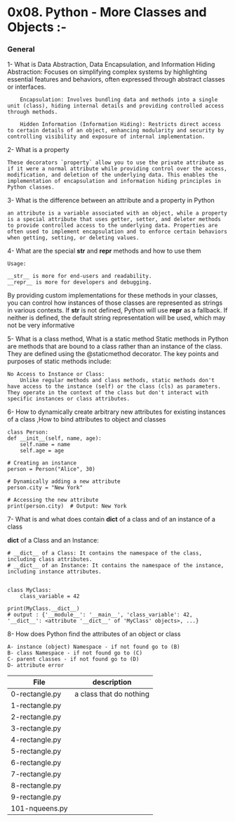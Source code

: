 #  0x08. Python - More Classes and Objects :-

### General

1- What is Data Abstraction, Data Encapsulation, and Information Hiding
        Abstraction: Focuses on simplifying complex systems by highlighting essential features and behaviors, often expressed through abstract classes or interfaces.

        Encapsulation: Involves bundling data and methods into a single unit (class), hiding internal details and providing controlled access through methods.

        Hidden Information (Information Hiding): Restricts direct access to certain details of an object, enhancing modularity and security by controlling visibility and exposure of internal implementation.
    
2- What is a property

    These decorators `property` allow you to use the private attribute as if it were a normal attribute while providing control over the access, modification, and deletion of the underlying data. This enables the implementation of encapsulation and information hiding principles in Python classes.

3- What is the difference between an attribute and a property in Python

    an attribute is a variable associated with an object, while a property is a special attribute that uses getter, setter, and deleter methods to provide controlled access to the underlying data. Properties are often used to implement encapsulation and to enforce certain behaviors when getting, setting, or deleting values.
    
4- What are the special __str__ and __repr__ methods and how to use them
    
    Usage:

    __str__ is more for end-users and readability.
    __repr__ is more for developers and debugging.

By providing custom implementations for these methods in your classes, you can control how instances of those classes are represented as strings in various contexts. If __str__ is not defined, Python will use __repr__ as a fallback. If neither is defined, the default string representation will be used, which may not be very informative

5- What is a class method, What is a static method
   Static methods in Python are methods that are bound to a class rather than an instance of the class. They are defined using the @staticmethod decorator. The key points and purposes of static methods include:

    No Access to Instance or Class:
        Unlike regular methods and class methods, static methods don't have access to the instance (self) or the class (cls) as parameters. They operate in the context of the class but don't interact with specific instances or class attributes.

    
6- How to dynamically create arbitrary new attributes for existing instances of a class ,How to bind attributes to object and classes

    class Person:
    def __init__(self, name, age):
        self.name = name
        self.age = age

    # Creating an instance
    person = Person("Alice", 30)

    # Dynamically adding a new attribute
    person.city = "New York"

    # Accessing the new attribute
    print(person.city)  # Output: New York


7- What is and what does contain __dict__ of a class and of an instance of a class

__dict__ of a Class and an Instance:

    # __dict__ of a Class: It contains the namespace of the class, including class attributes.
    # __dict__ of an Instance: It contains the namespace of the instance, including instance attributes.


    class MyClass:
        class_variable = 42

    print(MyClass.__dict__)
    # output : {'__module__': '__main__', 'class_variable': 42, '__dict__': <attribute '__dict__' of 'MyClass' objects>, ...}


8- How does Python find the attributes of an object or class

    A- instance (object) Namespace - if not found go to (B)
    B- class Namespace - if not found go to (C)
    C- parent classes - if not found go to (D)
    D- attribute error



|File | description|
|---|---|
|0-rectangle.py|a class that do nothing|
|1-rectangle.py||
|2-rectangle.py||
|3-rectangle.py||
|4-rectangle.py||
|5-rectangle.py||
|6-rectangle.py||
|7-rectangle.py||
|8-rectangle.py||
|9-rectangle.py||
|101-nqueens.py||
